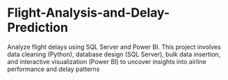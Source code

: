 # Flight-Analysis-and-Delay-Prediction
Analyze flight delays using SQL Server and Power BI. This project involves data cleaning (Python), database design (SQL Server), bulk data insertion, and interactive visualization (Power BI) to uncover insights into airline performance and delay patterns
